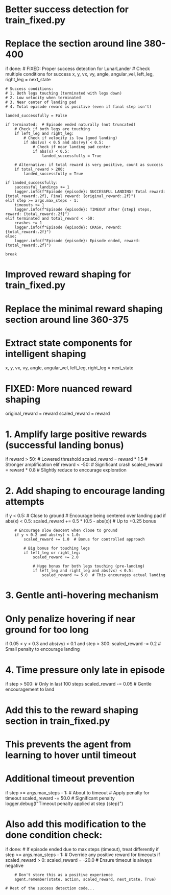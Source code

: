 # Better success detection for train_fixed.py
# Replace the section around line 380-400

if done:
    # FIXED: Proper success detection for LunarLander
    # Check multiple conditions for success
    x, y, vx, vy, angle, angular_vel, left_leg, right_leg = next_state
    
    # Success conditions:
    # 1. Both legs touching (terminated with legs down)
    # 2. Low velocity when terminated
    # 3. Near center of landing pad
    # 4. Total episode reward is positive (even if final step isn't)
    
    landed_successfully = False
    
    if terminated:  # Episode ended naturally (not truncated)
        # Check if both legs are touching
        if left_leg and right_leg:
            # Check if velocity is low (good landing)
            if abs(vx) < 0.5 and abs(vy) < 0.5:
                # Check if near landing pad center
                if abs(x) < 0.5:
                    landed_successfully = True
        
        # Alternative: if total reward is very positive, count as success
        if total_reward > 200:
            landed_successfully = True
    
    if landed_successfully:
        successful_landings += 1
        logger.info(f"Episode {episode}: SUCCESSFUL LANDING! Total reward: {total_reward:.2f}, Final reward: {original_reward:.2f}")
    elif step >= args.max_steps - 1:
        timeouts += 1
        logger.info(f"Episode {episode}: TIMEOUT after {step} steps, reward: {total_reward:.2f}")
    elif terminated and total_reward < -50:
        crashes += 1
        logger.info(f"Episode {episode}: CRASH, reward: {total_reward:.2f}")
    else:
        logger.info(f"Episode {episode}: Episode ended, reward: {total_reward:.2f}")
    
    break


# Improved reward shaping for train_fixed.py
# Replace the minimal reward shaping section around line 360-375

# Extract state components for intelligent shaping
x, y, vx, vy, angle, angular_vel, left_leg, right_leg = next_state

# FIXED: More nuanced reward shaping
original_reward = reward
scaled_reward = reward

# 1. Amplify large positive rewards (successful landing bonus)
if reward > 50:  # Lowered threshold
    scaled_reward = reward * 1.5  # Stronger amplification
elif reward < -50:  # Significant crash
    scaled_reward = reward * 0.8  # Slightly reduce to encourage exploration

# 2. Add shaping to encourage landing attempts
if y < 0.5:  # Close to ground
    # Encourage being centered over landing pad
    if abs(x) < 0.5:
        scaled_reward += 0.5 * (0.5 - abs(x))  # Up to +0.25 bonus
        
        # Encourage slow descent when close to ground
        if y < 0.2 and abs(vy) < 1.0:
            scaled_reward += 1.0  # Bonus for controlled approach
            
            # Big bonus for touching legs
            if left_leg or right_leg:
                scaled_reward += 2.0
                
                # Huge bonus for both legs touching (pre-landing)
                if left_leg and right_leg and abs(vx) < 0.5:
                    scaled_reward += 5.0  # This encourages actual landing

# 3. Gentle anti-hovering mechanism
# Only penalize hovering if near ground for too long
if 0.05 < y < 0.3 and abs(vy) < 0.1 and step > 300:
    scaled_reward -= 0.2  # Small penalty to encourage landing

# 4. Time pressure only late in episode
if step > 500:  # Only in last 100 steps
    scaled_reward -= 0.05  # Gentle encouragement to land



# Add this to the reward shaping section in train_fixed.py
# This prevents the agent from learning to hover until timeout

# Additional timeout prevention
if step >= args.max_steps - 1:  # About to timeout
    # Apply penalty for timeout
    scaled_reward -= 50.0  # Significant penalty
    logger.debug(f"Timeout penalty applied at step {step}")

# Also add this modification to the done condition check:
if done:
    # If episode ended due to max steps (timeout), treat differently
    if step >= args.max_steps - 1:
        # Override any positive reward for timeouts
        if scaled_reward > 0:
            scaled_reward = -20.0  # Ensure timeout is always negative
        
        # Don't store this as a positive experience
        agent.remember(state, action, scaled_reward, next_state, True)
    
    # Rest of the success detection code...